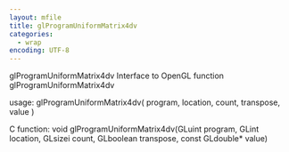 ```yaml
---
layout: mfile
title: glProgramUniformMatrix4dv
categories:
  - wrap
encoding: UTF-8
---
```


glProgramUniformMatrix4dv  Interface to OpenGL function glProgramUniformMatrix4dv

usage:  glProgramUniformMatrix4dv( program, location, count, transpose, value )

C function:  void glProgramUniformMatrix4dv(GLuint program, GLint location, GLsizei count, GLboolean transpose, const GLdouble\* value)